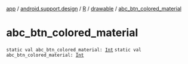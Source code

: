 [app](../../../index.md) / [android.support.design](../../index.md) / [R](../index.md) / [drawable](index.md) / [abc_btn_colored_material](./abc_btn_colored_material.md)

# abc_btn_colored_material

`static val abc_btn_colored_material: `[`Int`](https://kotlinlang.org/api/latest/jvm/stdlib/kotlin/-int/index.html)
`static val abc_btn_colored_material: `[`Int`](https://kotlinlang.org/api/latest/jvm/stdlib/kotlin/-int/index.html)
